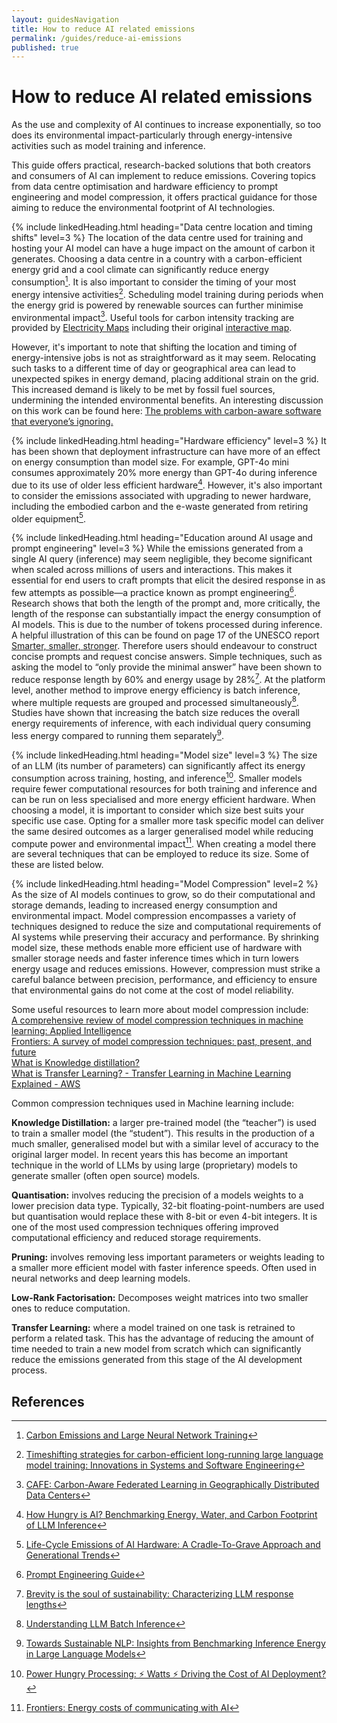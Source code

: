 ```yaml
---
layout: guidesNavigation
title: How to reduce AI related emissions
permalink: /guides/reduce-ai-emissions
published: true
---
```


# How to reduce AI related emissions

As the use and complexity of AI continues to increase exponentially, so too does its environmental impact-particularly through energy-intensive activities such as model training and inference.

This guide offers practical, research-backed solutions that both creators and consumers of AI can implement to reduce emissions. Covering topics from data centre optimisation and hardware efficiency to prompt engineering and model compression, it offers practical guidance for those aiming to reduce the environmental footprint of AI technologies.


{% include linkedHeading.html heading="Data centre location and timing shifts" level=3 %} The location of the data centre used for training and hosting your AI model can have a huge impact on the amount of carbon it generates. Choosing a data centre in a country with a carbon-efficient energy grid and a cool climate can significantly reduce energy consumption[^1].
It is also important to consider the timing of your most energy intensive activities[^2]. Scheduling model training during periods when the energy grid is powered by renewable sources can further minimise environmental impact[^3].
Useful tools for carbon intensity tracking are provided by [Electricity Maps](https://www.electricitymaps.com/) including their original [interactive map](https://app.electricitymaps.com/map/72h/hourly).

However, it's important to note that shifting the location and timing of energy-intensive jobs is not as straightforward as it may seem. Relocating such tasks to a different time of day or geographical area can lead to unexpected spikes in energy demand, placing additional strain on the grid. This increased demand is likely to be met by fossil fuel sources, undermining the intended environmental benefits. An interesting discussion on this work can be found here: [The problems with carbon-aware software that everyone’s ignoring.](https://github.com/climateaction-tech/grid-aware-software/blob/main/README.md)

{% include linkedHeading.html heading="Hardware efficiency" level=3 %}
It has been shown that deployment infrastructure can have more of an effect on energy consumption than model size. For example, GPT-4o mini consumes approximately 20% more energy than GPT-4o during inference due to its use of older less efficient hardware[^4]. However, it's also important to consider the emissions associated with upgrading to newer hardware, including the embodied carbon and the e-waste generated from retiring older equipment[^5].

{% include linkedHeading.html heading="Education around AI usage and prompt engineering" level=3 %}
While the emissions generated from a single AI query (inference) may seem negligible, they become significant when scaled across millions of users and interactions. This makes it essential for end users to craft prompts that elicit the desired response in as few attempts as possible—a practice known as prompt engineering[^6]. 
Research shows that both the length of the prompt and, more critically, the length of the response can substantially impact the energy consumption of AI models. This is due to the number of tokens processed during inference. A helpful illustration of this can be found on page 17 of the UNESCO report [Smarter, smaller, stronger](https://unesdoc.unesco.org/ark:/48223/pf0000394521). 
Therefore users should endeavour to construct concise prompts and request concise answers. Simple techniques, such as asking the model to “only provide the minimal answer” have been shown to reduce response length by 60% and energy usage by 28%[^7]. 
At the platform level, another method to improve energy efficiency is batch inference, where multiple requests are grouped and processed simultaneously[^8]. Studies have shown that increasing the batch size reduces the overall energy requirements of inference, with each individual query consuming less energy compared to running them separately[^9].

{% include linkedHeading.html heading="Model size" level=3 %}
The size of an LLM (its number of parameters) can significantly affect its energy consumption across training, hosting, and inference[^10].  Smaller models require fewer computational resources for both training and inference and can be run on less specialised and more energy efficient hardware. When choosing a model, it is important to consider which size best suits your specific use case. Opting for a smaller more task specific model can deliver the same desired outcomes as a larger generalised model while reducing compute power and environmental impact[^11].
When creating a model there are several techniques that can be employed to reduce its size. Some of these are listed below.

{% include linkedHeading.html heading="Model Compression" level=2 %}
As the size of AI models continues to grow, so do their computational and storage demands, leading to increased energy consumption and environmental impact. Model compression encompasses a variety of techniques designed to reduce the size and computational requirements of AI systems while preserving their accuracy and performance. By shrinking model size, these methods enable more efficient use of hardware with smaller storage needs and faster inference times which in turn lowers energy usage and reduces emissions. However, compression must strike a careful balance between precision, performance, and efficiency to ensure that environmental gains do not come at the cost of model reliability.

Some useful resources to learn more about model compression include:  
[A comprehensive review of model compression techniques in machine learning: Applied Intelligence](https://link.springer.com/article/10.1007/s10489-024-05747-w)  
[Frontiers: A survey of model compression techniques: past, present, and future](https://www.frontiersin.org/journals/robotics-and-ai/articles/10.3389/frobt.2025.1518965/full)  
[What is Knowledge distillation?](https://www.ibm.com/think/topics/knowledge-distillation)  
[What is Transfer Learning? - Transfer Learning in Machine Learning Explained - AWS](https://aws.amazon.com/what-is/transfer-learning/)  


Common compression techniques used in Machine learning include:

**Knowledge Distillation:** a larger pre-trained model (the “teacher”) is used to train a smaller model (the “student”). This results in the production of a much smaller, generalised model but with a similar level of accuracy to the original larger model. In recent years this has become an important technique in the world of LLMs by using large (proprietary) models to generate smaller (often open source) models. 

**Quantisation:** involves reducing the precision of a models weights to a lower precision data type. Typically, 32-bit floating-point-numbers are used but quantisation would replace these with 8-bit or even 4-bit integers. It is one of the most used compression techniques offering improved computational efficiency and reduced storage requirements.

**Pruning:** involves removing less important parameters or weights leading to a smaller more efficient model with faster inference speeds. Often used in neural networks and deep learning models.

**Low-Rank Factorisation:** Decomposes weight matrices into two smaller ones to reduce computation.

**Transfer Learning:** where a model trained on one task is retrained to perform a related task. This has the advantage of reducing the amount of time needed to train a new model from scratch which can significantly reduce the emissions generated from this stage of the AI development process.


## References

[^1]: [Carbon Emissions and Large Neural Network Training](https://arxiv.org/pdf/2104.10350) 
[^2]: [Timeshifting strategies for carbon-efficient long-running large language model training: Innovations in Systems and Software Engineering](https://link.springer.com/article/10.1007/s11334-023-00546-x)
[^3]: [CAFE: Carbon-Aware Federated Learning in Geographically Distributed Data Centers](https://arxiv.org/pdf/2311.03615)
[^4]: [How Hungry is AI? Benchmarking Energy, Water, and Carbon Footprint of LLM Inference](https://arxiv.org/pdf/2505.09598)
[^5]: [Life-Cycle Emissions of AI Hardware: A Cradle-To-Grave Approach and Generational Trends](https://arxiv.org/pdf/2502.01671)
[^6]: [Prompt Engineering Guide](https://www.promptingguide.ai/)
[^7]: [Brevity is the soul of sustainability: Characterizing LLM response lengths](https://arxiv.org/pdf/2506.08686)
[^8]: [Understanding LLM Batch Inference](https://www.adaline.ai/blog/llm-batch-inference)
[^9]: [Towards Sustainable NLP: Insights from Benchmarking Inference Energy in Large Language Models](https://arxiv.org/pdf/2502.05610v2)
[^10]: [Power Hungry Processing: ⚡ Watts ⚡ Driving the Cost of AI Deployment?](https://arxiv.org/pdf/2311.16863)
[^11]: [ Frontiers: Energy costs of communicating with AI](https://www.frontiersin.org/journals/communication/articles/10.3389/fcomm.2025.1572947/full)